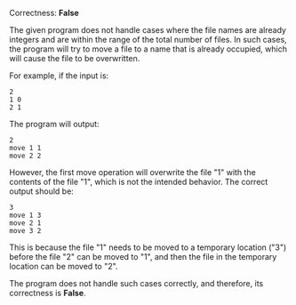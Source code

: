 Correctness: **False**

The given program does not handle cases where the file names are already integers and are within the range of the total number of files. In such cases, the program will try to move a file to a name that is already occupied, which will cause the file to be overwritten.

For example, if the input is:
```
2
1 0
2 1
```
The program will output:
```
2
move 1 1
move 2 2
```
However, the first move operation will overwrite the file "1" with the contents of the file "1", which is not the intended behavior. The correct output should be:
```
3
move 1 3
move 2 1
move 3 2
```
This is because the file "1" needs to be moved to a temporary location ("3") before the file "2" can be moved to "1", and then the file in the temporary location can be moved to "2".

The program does not handle such cases correctly, and therefore, its correctness is **False**.